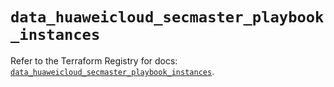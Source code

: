 # `data_huaweicloud_secmaster_playbook_instances`

Refer to the Terraform Registry for docs: [`data_huaweicloud_secmaster_playbook_instances`](https://registry.terraform.io/providers/huaweicloud/huaweicloud/1.71.1/docs/data-sources/secmaster_playbook_instances).
